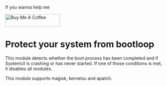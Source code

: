 If you wanna help me

<a href="https://www.buymeacoffee.com/daboynb" target="_blank"><img src="https://cdn.buymeacoffee.com/buttons/default-orange.png" alt="Buy Me A Coffee" height="41" width="174"></a>

# Protect your system from bootloop

This module detects whether the boot process has been completed and if SystemUI is crashing or has never started. If one of those conditions is met, it disables all modules.

This module supports magisk, kernelsu and apatch.
